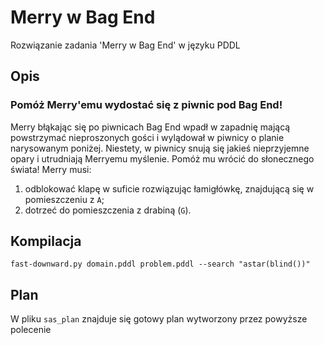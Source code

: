 # Merry w Bag End

Rozwiązanie zadania 'Merry w Bag End' w języku PDDL
 
## Opis

### Pomóż Merry'emu wydostać się z piwnic pod Bag End!

Merry błąkając się po piwnicach Bag End wpadł w zapadnię mającą powstrzymać nieproszonych gości i wylądował w piwnicy o planie narysowanym poniżej. Niestety, w piwnicy snują się jakieś nieprzyjemne opary i utrudniają Merryemu myślenie. Pomóż mu wrócić do słonecznego świata! Merry musi:

1. odblokować klapę w suficie rozwiązując łamigłówkę, znajdującą się w pomieszczeniu z `A`;
2. dotrzeć do pomieszczenia z drabiną (`G`).


## Kompilacja

`fast-downward.py domain.pddl problem.pddl --search "astar(blind())"`

## Plan

W pliku `sas_plan` znajduje się gotowy plan wytworzony przez powyższe polecenie
